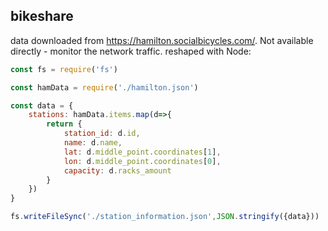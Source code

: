 ## bikeshare

data downloaded from https://hamilton.socialbicycles.com/. Not available directly - monitor the network traffic. reshaped with Node:

```javascript
const fs = require('fs')

const hamData = require('./hamilton.json')

const data = {
	stations: hamData.items.map(d=>{
		return {
			station_id: d.id,
			name: d.name,
			lat: d.middle_point.coordinates[1],
			lon: d.middle_point.coordinates[0],
			capacity: d.racks_amount
		}
	})
}

fs.writeFileSync('./station_information.json',JSON.stringify({data}))
```
